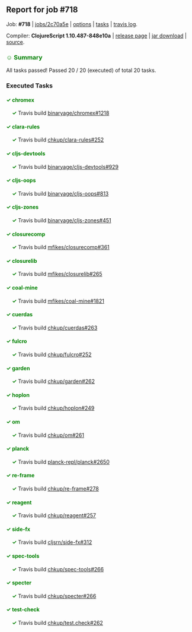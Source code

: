 ## Report for job #718

Job: **#718** | [jobs/2c70a5e](https://github.com/cljs-oss/canary/commit/2c70a5e5179191a7df96ce6ba5f82adecec93501) | [options](options.edn) | [tasks](tasks.edn) | [travis log](https://travis-ci.org/cljs-oss/canary/builds/465535001).

Compiler: **ClojureScript 1.10.487-848e10a** | [release page](https://github.com/cljs-oss/canary/releases/tag/r1.10.487-848e10a) | [jar download](https://github.com/cljs-oss/canary/releases/download/r1.10.487-848e10a/clojurescript-1.10.487-848e10a.jar) | [source](https://github.com/clojure/clojurescript/commit/848e10a9dac539b9271d83577fc1266f18e949da).

### <b style='color:green'>☺ Summary</b>

All tasks passed! Passed 20 / 20 (executed) of total 20 tasks.

### Executed Tasks

#### <b style='color:green'>&#x2713; chromex</b>
&nbsp;&nbsp;&nbsp;&nbsp;<b style='color:green'>&#x2713;</b> Travis build [binaryage/chromex#1218](https://travis-ci.org/binaryage/chromex/builds/465535433)<br>

#### <b style='color:green'>&#x2713; clara-rules</b>
&nbsp;&nbsp;&nbsp;&nbsp;<b style='color:green'>&#x2713;</b> Travis build [chkup/clara-rules#252](https://travis-ci.org/chkup/clara-rules/builds/465535435)<br>

#### <b style='color:green'>&#x2713; cljs-devtools</b>
&nbsp;&nbsp;&nbsp;&nbsp;<b style='color:green'>&#x2713;</b> Travis build [binaryage/cljs-devtools#929](https://travis-ci.org/binaryage/cljs-devtools/builds/465535442)<br>

#### <b style='color:green'>&#x2713; cljs-oops</b>
&nbsp;&nbsp;&nbsp;&nbsp;<b style='color:green'>&#x2713;</b> Travis build [binaryage/cljs-oops#813](https://travis-ci.org/binaryage/cljs-oops/builds/465535447)<br>

#### <b style='color:green'>&#x2713; cljs-zones</b>
&nbsp;&nbsp;&nbsp;&nbsp;<b style='color:green'>&#x2713;</b> Travis build [binaryage/cljs-zones#451](https://travis-ci.org/binaryage/cljs-zones/builds/465535449)<br>

#### <b style='color:green'>&#x2713; closurecomp</b>
&nbsp;&nbsp;&nbsp;&nbsp;<b style='color:green'>&#x2713;</b> Travis build [mfikes/closurecomp#361](https://travis-ci.org/mfikes/closurecomp/builds/465535453)<br>

#### <b style='color:green'>&#x2713; closurelib</b>
&nbsp;&nbsp;&nbsp;&nbsp;<b style='color:green'>&#x2713;</b> Travis build [mfikes/closurelib#265](https://travis-ci.org/mfikes/closurelib/builds/465535455)<br>

#### <b style='color:green'>&#x2713; coal-mine</b>
&nbsp;&nbsp;&nbsp;&nbsp;<b style='color:green'>&#x2713;</b> Travis build [mfikes/coal-mine#1821](https://travis-ci.org/mfikes/coal-mine/builds/465535457)<br>

#### <b style='color:green'>&#x2713; cuerdas</b>
&nbsp;&nbsp;&nbsp;&nbsp;<b style='color:green'>&#x2713;</b> Travis build [chkup/cuerdas#263](https://travis-ci.org/chkup/cuerdas/builds/465535467)<br>

#### <b style='color:green'>&#x2713; fulcro</b>
&nbsp;&nbsp;&nbsp;&nbsp;<b style='color:green'>&#x2713;</b> Travis build [chkup/fulcro#252](https://travis-ci.org/chkup/fulcro/builds/465535469)<br>

#### <b style='color:green'>&#x2713; garden</b>
&nbsp;&nbsp;&nbsp;&nbsp;<b style='color:green'>&#x2713;</b> Travis build [chkup/garden#262](https://travis-ci.org/chkup/garden/builds/465535471)<br>

#### <b style='color:green'>&#x2713; hoplon</b>
&nbsp;&nbsp;&nbsp;&nbsp;<b style='color:green'>&#x2713;</b> Travis build [chkup/hoplon#249](https://travis-ci.org/chkup/hoplon/builds/465535473)<br>

#### <b style='color:green'>&#x2713; om</b>
&nbsp;&nbsp;&nbsp;&nbsp;<b style='color:green'>&#x2713;</b> Travis build [chkup/om#261](https://travis-ci.org/chkup/om/builds/465535475)<br>

#### <b style='color:green'>&#x2713; planck</b>
&nbsp;&nbsp;&nbsp;&nbsp;<b style='color:green'>&#x2713;</b> Travis build [planck-repl/planck#2650](https://travis-ci.org/planck-repl/planck/builds/465535516)<br>

#### <b style='color:green'>&#x2713; re-frame</b>
&nbsp;&nbsp;&nbsp;&nbsp;<b style='color:green'>&#x2713;</b> Travis build [chkup/re-frame#278](https://travis-ci.org/chkup/re-frame/builds/465535497)<br>

#### <b style='color:green'>&#x2713; reagent</b>
&nbsp;&nbsp;&nbsp;&nbsp;<b style='color:green'>&#x2713;</b> Travis build [chkup/reagent#257](https://travis-ci.org/chkup/reagent/builds/465535491)<br>

#### <b style='color:green'>&#x2713; side-fx</b>
&nbsp;&nbsp;&nbsp;&nbsp;<b style='color:green'>&#x2713;</b> Travis build [cljsrn/side-fx#312](https://travis-ci.org/cljsrn/side-fx/builds/465535514)<br>

#### <b style='color:green'>&#x2713; spec-tools</b>
&nbsp;&nbsp;&nbsp;&nbsp;<b style='color:green'>&#x2713;</b> Travis build [chkup/spec-tools#266](https://travis-ci.org/chkup/spec-tools/builds/465535507)<br>

#### <b style='color:green'>&#x2713; specter</b>
&nbsp;&nbsp;&nbsp;&nbsp;<b style='color:green'>&#x2713;</b> Travis build [chkup/specter#266](https://travis-ci.org/chkup/specter/builds/465535499)<br>

#### <b style='color:green'>&#x2713; test-check</b>
&nbsp;&nbsp;&nbsp;&nbsp;<b style='color:green'>&#x2713;</b> Travis build [chkup/test.check#262](https://travis-ci.org/chkup/test.check/builds/465535518)<br>